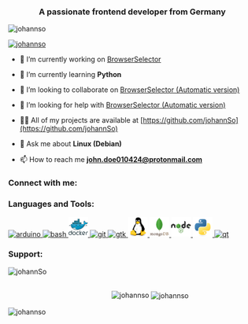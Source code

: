 <h3 align="center">A passionate frontend developer from Germany</h3>

<p align="left"> <img src="https://komarev.com/ghpvc/?username=johannso&label=Profile%20views&color=0e75b6&style=flat" alt="johannso" /> </p>

<p align="left"> <a href="https://github.com/ryo-ma/github-profile-trophy"><img src="https://github-profile-trophy.vercel.app/?username=johannso" alt="johannso" /></a> </p>

- 🔭 I’m currently working on [BrowserSelector](https://github.com/johannSo/BrowserSelector)

- 🌱 I’m currently learning **Python**

- 👯 I’m looking to collaborate on [BrowserSelector (Automatic version)](https://github.com/johannSo/BrowserSelector)

- 🤝 I’m looking for help with [BrowserSelector (Automatic version)](https://github.com/johannSo/BrowserSelector)

- 👨‍💻 All of my projects are available at [https://github.com/johannSo](https://github.com/johannSo)

- 💬 Ask me about **Linux (Debian)**

- 📫 How to reach me **john.doe010424@protonmail.com**

<h3 align="left">Connect with me:</h3>
<p align="left">
</p>

<h3 align="left">Languages and Tools:</h3>
<p align="left"> <a href="https://www.arduino.cc/" target="_blank" rel="noreferrer"> <img src="https://cdn.worldvectorlogo.com/logos/arduino-1.svg" alt="arduino" width="40" height="40"/> </a> <a href="https://www.gnu.org/software/bash/" target="_blank" rel="noreferrer"> <img src="https://www.vectorlogo.zone/logos/gnu_bash/gnu_bash-icon.svg" alt="bash" width="40" height="40"/> </a> <a href="https://www.docker.com/" target="_blank" rel="noreferrer"> <img src="https://raw.githubusercontent.com/devicons/devicon/master/icons/docker/docker-original-wordmark.svg" alt="docker" width="40" height="40"/> </a> <a href="https://git-scm.com/" target="_blank" rel="noreferrer"> <img src="https://www.vectorlogo.zone/logos/git-scm/git-scm-icon.svg" alt="git" width="40" height="40"/> </a> <a href="https://www.gtk.org/" target="_blank" rel="noreferrer"> <img src="https://upload.wikimedia.org/wikipedia/commons/7/71/GTK_logo.svg" alt="gtk" width="40" height="40"/> </a> <a href="https://www.linux.org/" target="_blank" rel="noreferrer"> <img src="https://raw.githubusercontent.com/devicons/devicon/master/icons/linux/linux-original.svg" alt="linux" width="40" height="40"/> </a> <a href="https://www.mongodb.com/" target="_blank" rel="noreferrer"> <img src="https://raw.githubusercontent.com/devicons/devicon/master/icons/mongodb/mongodb-original-wordmark.svg" alt="mongodb" width="40" height="40"/> </a> <a href="https://nodejs.org" target="_blank" rel="noreferrer"> <img src="https://raw.githubusercontent.com/devicons/devicon/master/icons/nodejs/nodejs-original-wordmark.svg" alt="nodejs" width="40" height="40"/> </a> <a href="https://www.python.org" target="_blank" rel="noreferrer"> <img src="https://raw.githubusercontent.com/devicons/devicon/master/icons/python/python-original.svg" alt="python" width="40" height="40"/> </a> <a href="https://www.qt.io/" target="_blank" rel="noreferrer"> <img src="https://upload.wikimedia.org/wikipedia/commons/0/0b/Qt_logo_2016.svg" alt="qt" width="40" height="40"/> </a> </p>

<h3 align="left">Support:</h3>
<p><a href="https://www.buymeacoffee.com/johannSo"> <img align="left" src="https://cdn.buymeacoffee.com/buttons/v2/default-yellow.png" height="50" width="210" alt="johannSo" /></a></p><br><br>

<p><img align="left" src="https://github-readme-stats.vercel.app/api/top-langs?username=johannso&show_icons=true&locale=en&layout=compact" alt="johannso" /></p>

<p>&nbsp;<img align="center" src="https://github-readme-stats.vercel.app/api?username=johannso&show_icons=true&locale=en" alt="johannso" /></p>

<p><img align="center" src="https://github-readme-streak-stats.herokuapp.com/?user=johannso&" alt="johannso" /></p>
